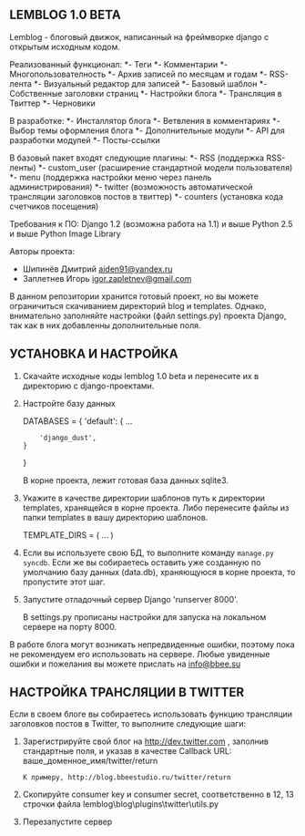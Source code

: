 ﻿## LEMBLOG 1.0 BETA

Lemblog - блоговый движок, написанный на фреймворке django с открытым исходным кодом.

Реализованный функционал:
*- Теги
*- Комментарии
*- Многопользователность
*- Архив записей по месяцам и годам
*- RSS-лента
*- Визуальный редактор для записей
*- Базовый шаблон
*- Собственные заголовки страниц
*- Настройки блога
*- Трансляция в Твиттер
*- Черновики

В разработке:
*- Инсталлятор блога
*- Ветвления в комментариях
*- Выбор темы оформления блога
*- Дополнительные модули
*- API для разработки модулей
*- Посты-ссылки

В базовый пакет входят следующие плагины:
*- RSS (поддержка RSS-ленты)
*- custom_user (расширение стандартной модели пользователя)
*- menu (поддержка настройки меню через панель администрирования)
*- twitter (возможность автоматической трансляции заголовков постов в твиттер)
*- counters (установка кода счетчиков посещения)

Требования к ПО:
Django 1.2 (возможна работа на 1.1) и выше
Python 2.5 и выше
Python Image Library

Авторы проекта:
- Шипинёв Дмитрий aiden91@yandex.ru
- Заплетнев Игорь igor.zapletnev@gmail.com

В данном репозитории хранится готовый проект, но вы можете ограничиться скачиванием директорий blog и templates. Однако, внимательно заполняйте настройки (файл settings.py) проекта Django, так как в них добавленны дополнительные поля.

## УСТАНОВКА И НАСТРОЙКА

1.  Скачайте исходные коды lemblog 1.0 beta и перенесите их в директорию с django-проектами.

2.  Настройте базу данных

      DATABASES = {
			'default': {
            ...

            'django_dust',
		}
	}
	
	В корне проекта, лежит готовая база данных sqlite3.
	
3.	Укажите в качестве директории шаблонов путь к директории templates, хранящейся в корне проекта. Либо перенесите файлы из папки templates в вашу директорию шаблонов.

	TEMPLATE_DIRS = (
		...
	)
	
3.  Если вы используете свою БД, то выполните команду `manage.py syncdb`. Если же вы собираетесь оставить уже созданную по умолчанию базу данных (data.db), храняющуюся в корне проекта, то пропустите этот шаг.

4.  Запустите отладочный сервер Django 'runserver 8000'.

	В settings.py прописаны настройки для запуска на локальном сервере на порту 8000.

	
В работе блога могут возникать непредвиденные ошибки, поэтому пока не рекомендуем его использовать на сервере. Любые увиденные ошибки и пожелания вы можете прислать на info@bbee.su

[1]: http://bbeestudio.ru/lemblog
[2]: http://www.pythonware.com/products/pil/

## НАСТРОЙКА ТРАНСЛЯЦИИ В TWITTER

Если в своем блоге вы собираетесь использовать функцию трансляции заголовков постов в Twitter, то выполните следующие шаги:
	
1. 	Зарегистрируйте свой блог на http://dev.twitter.com , заполнив стандартные поля, и указав в качестве Callback URL: ваше_доменное_имя/twitter/return
		
		К примеру, http://blog.bbeestudio.ru/twitter/return
		
2. Скопируйте сonsumer key и сonsumer secret, соответственно в 12, 13 строчки файла lemblog\blog\plugins\twitter\utils.py 
	
3. Перезапустите сервер
